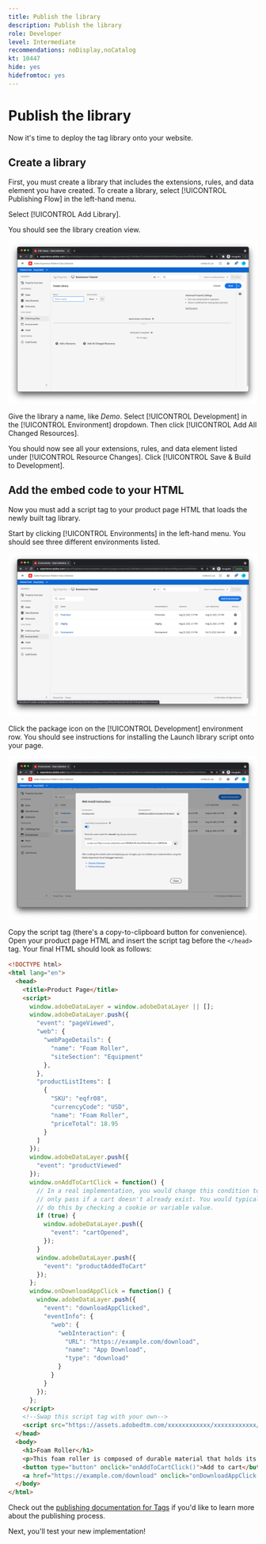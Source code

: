 ```yaml
---
title: Publish the library
description: Publish the library
role: Developer
level: Intermediate
recommendations: noDisplay,noCatalog
kt: 10447
hide: yes
hidefromtoc: yes
---
```

# Publish the library

Now it's time to deploy the tag library onto your website.

## Create a library

First, you must create a library that includes the extensions, rules, and data element you have created. To create a library, select [!UICONTROL Publishing Flow] in the left-hand menu.

Select [!UICONTROL Add Library].

You should see the library creation view.

![tag library creation](../../../assets/implementation-strategy/tags-library-creation.png)

Give the library a name, like _Demo_. Select [!UICONTROL Development] in the [!UICONTROL Environment] dropdown. Then click [!UICONTROL Add All Changed Resources].

You should now see all your extensions, rules, and data element listed under [!UICONTROL Resource Changes]. Click [!UICONTROL Save & Build to Development].

## Add the embed code to your HTML

Now you must add a script tag to your product page HTML that loads the newly built tag library.

Start by clicking [!UICONTROL Environments] in the left-hand menu. You should see three different environments listed. 

![Tags environments](../../../assets/implementation-strategy/tags-environments.png)

Click the package icon on the [!UICONTROL Development] environment row. You should see instructions for installing the Launch library script onto your page.

![Tags installation instructions](../../../assets/implementation-strategy/tags-installation-instructions.png)

Copy the script tag (there's a copy-to-clipboard button for convenience). Open your product page HTML and insert the script tag before the `</head>` tag. Your final HTML should look as follows:

```html
<!DOCTYPE html>
<html lang="en">
  <head>
    <title>Product Page</title>
    <script>
      window.adobeDataLayer = window.adobeDataLayer || [];
      window.adobeDataLayer.push({
        "event": "pageViewed",
        "web": {
          "webPageDetails": {
            "name": "Foam Roller",
            "siteSection": "Equipment"
          },
        },
        "productListItems": [
          {
            "SKU": "eqfr08",
            "currencyCode": "USD",
            "name": "Foam Roller",
            "priceTotal": 18.95
          }
        ]
      });
      window.adobeDataLayer.push({
        "event": "productViewed"
      });
      window.onAddToCartClick = function() {
        // In a real implementation, you would change this condition to 
        // only pass if a cart doesn't already exist. You would typically 
        // do this by checking a cookie or variable value.
        if (true) {
          window.adobeDataLayer.push({
            "event": "cartOpened",
          });
        }
        window.adobeDataLayer.push({
          "event": "productAddedToCart"
        });
      };
      window.onDownloadAppClick = function() {
        window.adobeDataLayer.push({
          "event": "downloadAppClicked",
          "eventInfo": {
            "web": {
              "webInteraction": {
                "URL": "https://example.com/download",
                "name": "App Download",
                "type": "download"
              }
            }
          }
        });
      };
    </script>
    <!--Swap this script tag with your own-->
    <script src="https://assets.adobedtm.com/xxxxxxxxxxxx/xxxxxxxxxxxx/launch-xxxxxxxxxxxx-development.min.js" async></script>
  </head>
  <body>
    <h1>Foam Roller</h1>
    <p>This foam roller is composed of durable material that holds its shape and delivers deep tissue therapy. Purchase now for only $18.95!</p>
    <button type="button" onclick="onAddToCartClick()">Add to cart</button>
    <a href="https://example.com/download" onclick="onDownloadAppClick()">Download the app</a>
  </body>
</html>
```

Check out the [publishing documentation for Tags](https://experienceleague.adobe.com/docs/experience-platform/tags/publish/overview.html) if you'd like to learn more about the publishing process.

Next, you'll test your new implementation!

